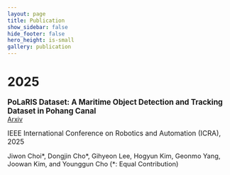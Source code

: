 ```yaml
---
layout: page
title: Publication
show_sidebar: false
hide_footer: false
hero_height: is-small
gallery: publication
---
```


# 2025  
<span style="font-size:1.2em; font-weight:bold;">PoLaRIS Dataset: A Maritime Object Detection and Tracking Dataset in Pohang Canal</span>  
[Arxiv](https://arxiv.org/abs/2412.06192)  

<span style="font-size:1.1em;">IEEE International Conference on Robotics and Automation (ICRA), 2025</span>  

<span style="font-size:1.05em;">Jiwon Choi*, Dongjin Cho*, Gihyeon Lee, Hogyun Kim, Geonmo Yang, Joowan Kim, and Younggun Cho (*: Equal Contribution)</span>  
